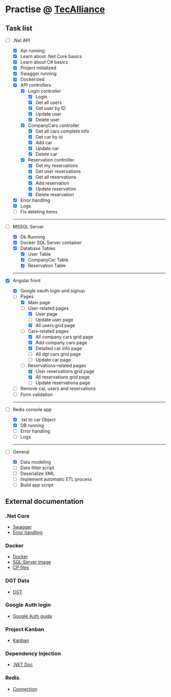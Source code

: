 # Practise @ [TecAlliance](https://github.com/AleMedinaGarc/DotnetAPI-Practice)

## Task list

- [ ] .Net API
  - [x] Api running
  - [x] Learn about .Net Core basics
  - [x] Learn about C# basics
  - [x] Project initialized
  - [x] Swagger running
  - [x] Dockerized
  - [x] API controllers
    - [x] Login controller
      - [x] Login
      - [x] Get all users
      - [x] Get user by ID
      - [x] Update user
      - [x] Delete user
    - [x] CompanyCars controller
      - [x] Get all cars complete info
      - [x] Get car by id
      - [x] Add car
      - [x] Update car
      - [x] Delete car
    - [x] Reservation controller
      - [x] Get my reservations
      - [x] Get user reservations
      - [x] Get all reservations
      - [x] Add reservation
      - [x] Update reservation
      - [x] Delete reservation
  - [x] Error handling
  - [x] Logs
  - [ ] Fix deleting items

  ---

- [ ] MSSQL Server  
  - [x] Db Running
  - [x] Docker SQL Server container
  - [x] Database Tables
    - [x] User Table
    - [x] CompanyCar Table
    - [x] Reservation Table

  ---

- [x] Angular front
  - [x] Google oauth login and signup
  - [ ] Pages
    - [x] Main page
    - [ ] User-related pages
      - [x] User page
      - [ ] Update user page
      - [x] All users grid page
    - [ ] Cars-related pages
      - [x] All company cars grid page
      - [x] Add company cars page
      - [x] Detailed car info page
      - [ ] All dgt cars grid page
      - [ ] Update car page
    - [ ] Reservations-related pages
      - [x] User reservations grid page
      - [x] All reservations grid page
      - [ ] Update reservations page
  - [ ] Remove car, users and reservations
  - [ ] Form validation
  
  ---

- [ ] Redis console app
  - [X] .txt to car Object
  - [x] DB running
  - [ ] Error handling
  - [ ] Logs

  ---

- [ ] General
  - [x] Data modeling
  - [ ] Data filter script
  - [ ] Deserialize XML
  - [ ] Implement automatic ETL process
  - [ ] Build app script

## External documentation

### .Net Core

- [Swagger](https://swagger.io/)
- [Error handling](https://code-maze.com/global-error-handling-aspnetcore/)

### Docker

- [Docker](https://www.docker.com/)
- [SQL Server image](https://docs.microsoft.com/en-us/sql/linux/quickstart-install-connect-docker?view=sql-server-ver15&pivots=cs1-bash)
- [CP files](https://stackoverflow.com/questions/22907231/how-to-copy-files-from-host-to-docker-container)

### DGT Data

- [DGT](https://dgt-microdata.s3.eu-central-1.amazonaws.com/)

### Google Auth login

- [Google Auth guide](https://medium.com/@danilrabizo/google-authentication-in-the-angular-application-e86df69be58a)

### Project Kanban

- [Kanban](https://github.com/AleMedinaGarc/DotnetAPI-Practice/projects/1)

### Dependency Injection

- [.NET Doc](https://docs.microsoft.com/en-us/aspnet/core/fundamentals/dependency-injection?view=aspnetcore-3.1)

### Redis

- [Connection](https://docs.redis.com/latest/rs/references/client_references/client_csharp/)
